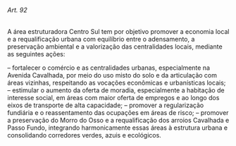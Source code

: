 
###### Art. 92
A área estruturadora Centro Sul tem por objetivo promover a economia local e a requalificação urbana com equilíbrio entre o adensamento, a preservação ambiental e a valorização das centralidades locais, mediante as seguintes ações:

– fortalecer o comércio e as centralidades urbanas, especialmente na Avenida Cavalhada, por meio do uso misto do solo e da articulação com áreas vizinhas, respeitando as vocações econômicas e urbanísticas locais;
– estimular o aumento da oferta de moradia, especialmente a habitação de interesse social, em áreas com maior oferta de empregos e ao longo dos eixos de transporte de alta capacidade;
– promover a regularização fundiária e o reassentamento das ocupações em áreas de risco;
– promover a preservação do Morro do Osso e a requalificação dos arroios Cavalhada e Passo Fundo, integrando harmonicamente essas áreas à estrutura urbana e consolidando corredores verdes, azuis e ecológicos.
